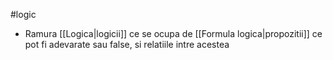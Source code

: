 #logic 
- Ramura [[Logica|logicii]] ce se ocupa de [[Formula logica|propozitii]] ce pot fi adevarate sau false, si relatiile intre acestea